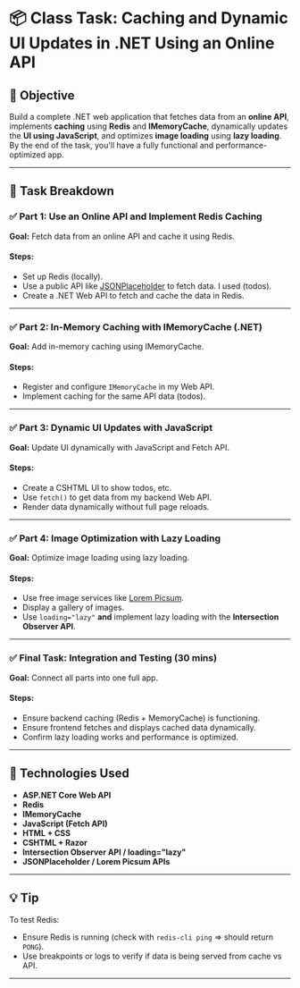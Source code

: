# 📦 Class Task: Caching and Dynamic UI Updates in .NET Using an Online API

## 🎯 Objective
Build a complete .NET web application that fetches data from an **online API**, implements **caching** using **Redis** and **IMemoryCache**, dynamically updates the **UI using JavaScript**, and optimizes **image loading** using **lazy loading**.  
By the end of the task, you'll have a fully functional and performance-optimized app.

---

## 🧩 Task Breakdown

### ✅ Part 1: Use an Online API and Implement Redis Caching

**Goal:** Fetch data from an online API and cache it using Redis.

#### Steps:
- Set up Redis (locally).
- Use a public API like [JSONPlaceholder](https://jsonplaceholder.typicode.com/) to fetch data. I used (todos).
- Create a .NET Web API to fetch and cache the data in Redis.

---

### ✅ Part 2: In-Memory Caching with IMemoryCache (.NET)

**Goal:** Add in-memory caching using IMemoryCache.

#### Steps:
- Register and configure `IMemoryCache` in my Web API.
- Implement caching for the same API data (todos).

---

### ✅ Part 3: Dynamic UI Updates with JavaScript

**Goal:** Update UI dynamically with JavaScript and Fetch API.

#### Steps:
- Create a CSHTML UI to show todos, etc.
- Use `fetch()` to get data from my backend Web API.
- Render data dynamically without full page reloads.

---

### ✅ Part 4: Image Optimization with Lazy Loading 

**Goal:** Optimize image loading using lazy loading.

#### Steps:
- Use free image services like [Lorem Picsum](https://picsum.photos/).
- Display a gallery of images.
- Use `loading="lazy"` **and** implement lazy loading with the **Intersection Observer API**.

---

### ✅ Final Task: Integration and Testing (30 mins)

**Goal:** Connect all parts into one full app.

#### Steps:
- Ensure backend caching (Redis + MemoryCache) is functioning.
- Ensure frontend fetches and displays cached data dynamically.
- Confirm lazy loading works and performance is optimized.
---


## 🚀 Technologies Used

- **ASP.NET Core Web API**
- **Redis**
- **IMemoryCache**
- **JavaScript (Fetch API)**
- **HTML + CSS**
- **CSHTML + Razor**
- **Intersection Observer API / loading="lazy"**
- **JSONPlaceholder / Lorem Picsum APIs**

---
## 💡 Tip
To test Redis:
- Ensure Redis is running (check with `redis-cli ping` => should return `PONG`).
- Use breakpoints or logs to verify if data is being served from cache vs API.

---

